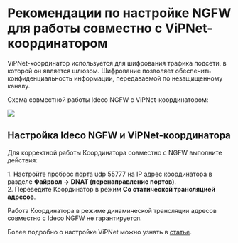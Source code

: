 # Рекомендации по настройке NGFW для работы совместно с ViPNet-координатором

ViPNet-координатор используется для шифрования трафика подсети, в которой он является шлюзом. Шифрование позволяет обеспечить конфиденциальность информации, передаваемой по незащищенному каналу.

Схема совместной работы Ideco NGFW с ViPNet-координатором:

![](/.gitbook/assets/vipnet-coordinator1.png)

## Настройка Ideco NGFW и ViPNet-координатора

Для корректной работы Координатора совместно с NGFW выполните действия:

1\. Настройте проброс порта udp 55777 на IP адрес координатора в разделе **Файрвол -> DNAT (перенаправление портов)**. \
2\. Переведите Координатор в режим **Со статической трансляцией адресов**.

Работа Координатора в режиме динамической трансляции адресов совместно с Ideco NGFW не гарантируется.

Более подробно о настройке ViPNet можно узнать в [статье](https://infotecs.ru/press-center/publications/printsipy-marshrutizatsii-i-preobrazovaniya-ip-trafika-v-vpn-seti-sozdannoy-s-ispolzovaniem-tekhnolo/).
